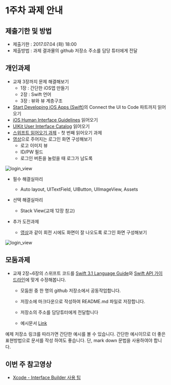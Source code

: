 # 1주차 과제 안내

## 제출기한 및 방법

* 제출기한 : 2017.07.04 (화) 18:00
* 제출방법 : 과제 결과물의 github 저장소 주소를 담당 튜터에게 전달

## 개인과제

* 교재 3장까지 문제 해결해보기
	* 1장 : 간단한 iOS앱 만들기
	* 2장 : Swift 언어
	* 3장 : 뷰와 뷰 계층구조
* [Start Developing iOS Apps (Swift)](https://developer.apple.com/library/content/referencelibrary/GettingStarted/DevelopiOSAppsSwift/index.html)의 Connect the UI to Code 파트까지 읽어오기
* [iOS Human Interface Guidelines](https://developer.apple.com/ios/human-interface-guidelines/) 읽어오기
* [UIKit User Interface Catalog](https://developer.apple.com/library/content/documentation/UserExperience/Conceptual/UIKitUICatalog/) 읽어오기
* [스위프트 읽어오기 과제](reading/ios_reading_assignment_swift_1.pdf) - 첫 번째 읽어오기 과제
* [영상](video/login_view.mov)으로 주어지는 로그인 화면 구성해보기
	* 로고 이미지 뷰
	* ID/PW 필드
	* 로그인 버튼을 눌렀을 때 로그가 남도록

![login_view](images/login_view.png)
 
* 필수 해결실마리
	* Auto layout, UITextField, UIButton, UIImageView, Assets
* 선택 해결실마리
	* Stack View(교재 12장 참고)
	
* 추가 도전과제
	* [영상](video/login_view_rotate.mov)과 같이 회전 시에도 화면이 잘 나오도록 로그인 화면 구성해보기

![login_view](images/login_view_rotate.png)

## 모둠과제

* 교재 2장~6장의 스위프트 코드를 [Swift 3.1 Language Guide](https://developer.apple.com/library/content/documentation/Swift/Conceptual/Swift_Programming_Language/TheBasics.html)와 [Swift API 가이드라인](https://github.com/connect-boostcamp/SwiftAPIDesignGuidelines)에 맞게 수정해봅니다.
	* 모둠원 중 한 명의 github 저장소에서 공동작업합니다.
	* 저장소에 마크다운으로 작성하여 README.md 파일로 저장합니다.
	* 저장소의 주소를 담당튜터에게 전달합니다

	* 예시문서 [Link](https://github.com/connect-boostcamp/SwiftNamingCorrectionSample)

예제 저장소 링크를 따라가면 간단한 예시를 볼 수 있습니다. 간단한 예시이므로 더 좋은 표현방법으로 문서를 작성 하여도 좋습니다. 단, mark down 문법을 사용하여야 합니다.

## 이번 주 참고영상
* [Xcode - Interface Builder 사용 팁](https://youtu.be/KppJZS43O4Y)
